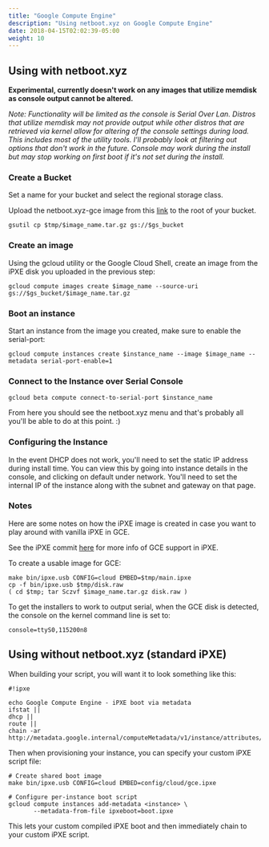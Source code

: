 ```yaml
---
title: "Google Compute Engine"
description: "Using netboot.xyz on Google Compute Engine"
date: 2018-04-15T02:02:39-05:00
weight: 10
---
```


## Using with netboot.xyz

**Experimental, currently doesn't work on any images that utilize memdisk as console output cannot be altered.**

*Note: Functionality will be limited as the console is Serial Over Lan.  Distros that utilize memdisk may not provide output while other distros that are retrieved via kernel allow for altering of the console settings during load.  This includes most of the utility tools.  I'll probably look at filtering out options that don't work in the future.  Console may work during the install but may stop working on first boot if it's not set during the install.*

### Create a Bucket

Set a name for your bucket and select the regional storage class.

Upload the netboot.xyz-gce image from this [link](https://boot.netboot.xyz/ipxe/netboot.xyz-gce.tar.gz) to the root of your bucket.

    gsutil cp $tmp/$image_name.tar.gz gs://$gs_bucket

### Create an image

Using the gcloud utility or the Google Cloud Shell, create an image from the iPXE disk you uploaded in the previous step:

    gcloud compute images create $image_name --source-uri gs://$gs_bucket/$image_name.tar.gz

### Boot an instance

Start an instance from the image you created, make sure to enable the serial-port:

    gcloud compute instances create $instance_name --image $image_name --metadata serial-port-enable=1

### Connect to the Instance over Serial Console

    gcloud beta compute connect-to-serial-port $instance_name

From here you should see the netboot.xyz menu and that's probably all you'll be able to do at this point. :)

### Configuring the Instance

In the event DHCP does not work, you'll need to set the static IP address during install time.  You can view this by going into instance details in the console, and clicking on default under network.  You'll need to set the internal IP of the instance along with the subnet and gateway on that page.

### Notes

Here are some notes on how the iPXE image is created in case you want to play around with vanilla iPXE in GCE.

See the iPXE commit [here](https://github.com/ipxe/ipxe/commit/de85336abb7861e4ea4df2e296eb33d179c7c9bd) for more info of GCE support in iPXE.

To create a usable image for GCE:

    make bin/ipxe.usb CONFIG=cloud EMBED=$tmp/main.ipxe
    cp -f bin/ipxe.usb $tmp/disk.raw
    ( cd $tmp; tar Sczvf $image_name.tar.gz disk.raw )

To get the installers to work to output serial, when the GCE disk is detected, the console on the kernel command line is set to:

    console=ttyS0,115200n8

## Using without netboot.xyz (standard iPXE)

When building your script, you will want it to look something like this:

    #!ipxe

    echo Google Compute Engine - iPXE boot via metadata
    ifstat ||
    dhcp ||
    route ||
    chain -ar http://metadata.google.internal/computeMetadata/v1/instance/attributes/ipxeboot

Then when provisioning your instance, you can specify your custom iPXE script file:

    # Create shared boot image
    make bin/ipxe.usb CONFIG=cloud EMBED=config/cloud/gce.ipxe

    # Configure per-instance boot script
    gcloud compute instances add-metadata <instance> \
           --metadata-from-file ipxeboot=boot.ipxe

This lets your custom compiled iPXE boot and then immediately chain to your
custom iPXE script.
